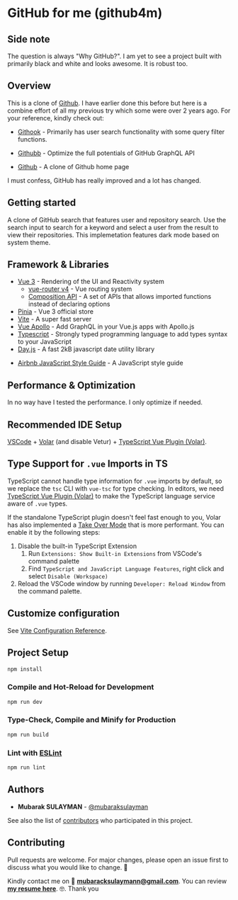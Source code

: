 # GitHub for me (github4m)

## Side note

The question is always "Why GitHub?". I am yet to see a project built with primarily black and white and looks awesome. It is robust too.

## Overview

This is a clone of [Github](https://github.com). I have earlier done this before but here is a combine effort of all my previous try which some were over 2 years ago. For your reference, kindly check out:

- [Githook](https://github.com/MubarakSULAYMAN/gitook) - Primarily has user search functionality with some query filter functions.

- [Githubb](https://github.com/MubarakSULAYMAN/githubb) - Optimize the full potentials of GitHub GraphQL API
- [Github](https://github.com/MubarakSULAYMAN/github) - A clone of Github home page

I must confess, GitHub has really improved and a lot has changed.

## Getting started

A clone of GitHub search that features user and repository search. Use the search input to search for a keyword and select a user from the result to view their repositories.
This implemetation features dark mode based on system theme.

## Framework & Libraries

- [Vue 3](https://vuejs.org/) - Rendering of the UI and Reactivity system
  - [vue-router v4](https://router.vuejs.org/) - Vue routing system
  - [Composition API](https://vuejs.org/api/composition-api-setup.html) - A set of APIs that allows imported functions instead of declaring options
- [Pinia](https://pinia.vuejs.org/) - Vue 3 official store
- [Vite](https://vitejs.dev/) - A super fast server
- [Vue Apollo](https://v4.apollo.vuejs.org/) - Add GraphQL in your Vue.js apps with Apollo.js
- [Typescript](https://www.typescriptlang.org/) - Strongly typed programming language to add types syntax to your JavaScript
- [Day.js](https://day.js.org/) - A fast 2kB javascript date utility library
<!-- - [vue-meta](https://vue-meta.nuxtjs.org/) - A HTML Metadata manager for Vue.js -->
- [Airbnb JavaScript Style Guide](https://github.com/airbnb/javascript) - A JavaScript style guide

## Performance & Optimization

In no way have I tested the performance. I only optimize if needed.

## Recommended IDE Setup

[VSCode](https://code.visualstudio.com/) + [Volar](https://marketplace.visualstudio.com/items?itemName=Vue.volar) (and disable Vetur) + [TypeScript Vue Plugin (Volar)](https://marketplace.visualstudio.com/items?itemName=Vue.vscode-typescript-vue-plugin).

## Type Support for `.vue` Imports in TS

TypeScript cannot handle type information for `.vue` imports by default, so we replace the `tsc` CLI with `vue-tsc` for type checking. In editors, we need [TypeScript Vue Plugin (Volar)](https://marketplace.visualstudio.com/items?itemName=Vue.vscode-typescript-vue-plugin) to make the TypeScript language service aware of `.vue` types.

If the standalone TypeScript plugin doesn't feel fast enough to you, Volar has also implemented a [Take Over Mode](https://github.com/johnsoncodehk/volar/discussions/471#discussioncomment-1361669) that is more performant. You can enable it by the following steps:

1. Disable the built-in TypeScript Extension
    1) Run `Extensions: Show Built-in Extensions` from VSCode's command palette
    2) Find `TypeScript and JavaScript Language Features`, right click and select `Disable (Workspace)`
2. Reload the VSCode window by running `Developer: Reload Window` from the command palette.

## Customize configuration

See [Vite Configuration Reference](https://vitejs.dev/config/).

## Project Setup

```sh
npm install
```

### Compile and Hot-Reload for Development

```sh
npm run dev
```

### Type-Check, Compile and Minify for Production

```sh
npm run build
```

### Lint with [ESLint](https://eslint.org/)

```sh
npm run lint
```

## Authors

- **Mubarak SULAYMAN** - [@mubaraksulayman](https://twitter.com/mubaraksulayman)

See also the list of [contributors](https://github.com/MubarakSULAYMAN/little-url/contributors) who participated in this project.

## Contributing

Pull requests are welcome. For major changes, please open an issue first to discuss what you would like to change. :bow:

Kindly contact me on :email: **mubaracksulaymann@gmail.com**. You can review **[my resume here](https://t.co/CBsfpckBsr)**. :nerd_face:. Thank you
